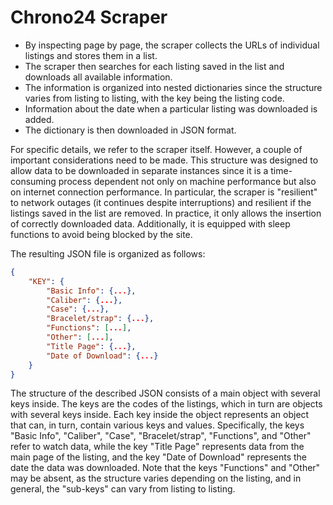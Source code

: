 # Chrono24 Scraper

- By inspecting page by page, the scraper collects the URLs of individual listings and stores them in a list.
- The scraper then searches for each listing saved in the list and downloads all available information.
- The information is organized into nested dictionaries since the structure varies from listing to listing, with the key being the listing code.
- Information about the date when a particular listing was downloaded is added.
- The dictionary is then downloaded in JSON format.

For specific details, we refer to the scraper itself. However, a couple of important considerations need to be made. This structure was designed to allow data to be downloaded in separate instances since it is a time-consuming process dependent not only on machine performance but also on internet connection performance. In particular, the scraper is "resilient" to network outages (it continues despite interruptions) and resilient if the listings saved in the list are removed. In practice, it only allows the insertion of correctly downloaded data. Additionally, it is equipped with sleep functions to avoid being blocked by the site.

The resulting JSON file is organized as follows:

```json
{
    "KEY": {
        "Basic Info": {...},
        "Caliber": {...},
        "Case": {...},
        "Bracelet/strap": {...},
        "Functions": [...],
        "Other": [...],
        "Title Page": {...},
        "Date of Download": {...}
    }
}
```
The structure of the described JSON consists of a main object with several keys inside. The keys are the codes of the listings, which in turn are objects with several keys inside. Each key inside the object represents an object that can, in turn, contain various keys and values. Specifically, the keys "Basic Info", "Caliber", "Case", "Bracelet/strap", "Functions", and "Other" refer to watch data, while the key "Title Page" represents data from the main page of the listing, and the key "Date of Download" represents the date the data was downloaded. Note that the keys "Functions" and "Other" may be absent, as the structure varies depending on the listing, and in general, the "sub-keys" can vary from listing to listing.
